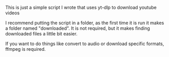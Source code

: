This is just a simple script I wrote that uses yt-dlp to download youtube videos

I recommend putting the script in a folder, as the first time it is run it makes a folder named "downloaded". It is not required, but it makes finding downloaded files a little bit easier. 

If you want to do things like convert to audio or download specific formats, ffmpeg is required.
